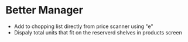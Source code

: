 # Better Manager
* Add to chopping list directly from price scanner using "e"
* Dispaly total units that fit on the reserverd shelves in products screen